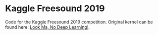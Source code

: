 # Kaggle Freesound 2019
Code for the Kaggle Freesound 2019 competition. Original kernel can be found here: [Look Ma, No Deep Learning!](https://www.kaggle.com/kunstmord/look-ma-no-deep-learning).
